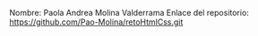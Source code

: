Nombre: Paola Andrea Molina Valderrama
Enlace del repositorio: https://github.com/Pao-Molina/retoHtmlCss.git
